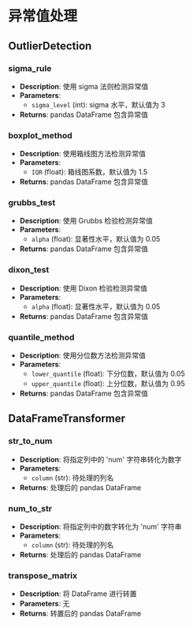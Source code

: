 # 异常值处理

## OutlierDetection 


### sigma_rule
- **Description**: 使用 sigma 法则检测异常值
- **Parameters**:
  - `sigma_level` (int): sigma 水平，默认值为 3
- **Returns**: pandas DataFrame 包含异常值

### boxplot_method
- **Description**: 使用箱线图方法检测异常值
- **Parameters**:
  - `IQR` (float): 箱线图系数，默认值为 1.5
- **Returns**: pandas DataFrame 包含异常值

### grubbs_test
- **Description**: 使用 Grubbs 检验检测异常值
- **Parameters**:
  - `alpha` (float): 显著性水平，默认值为 0.05
- **Returns**: pandas DataFrame 包含异常值

### dixon_test
- **Description**: 使用 Dixon 检验检测异常值
- **Parameters**:
  - `alpha` (float): 显著性水平，默认值为 0.05
- **Returns**: pandas DataFrame 包含异常值

### quantile_method
- **Description**: 使用分位数方法检测异常值
- **Parameters**:
  - `lower_quantile` (float): 下分位数，默认值为 0.05
  - `upper_quantile` (float): 上分位数，默认值为 0.95
- **Returns**: pandas DataFrame 包含异常值


## DataFrameTransformer

### str_to_num
- **Description**: 将指定列中的 'num' 字符串转化为数字
- **Parameters**:
  - `column` (str): 待处理的列名
- **Returns**: 处理后的 pandas DataFrame

### num_to_str
- **Description**: 将指定列中的数字转化为 'num' 字符串
- **Parameters**:
  - `column` (str): 待处理的列名
- **Returns**: 处理后的 pandas DataFrame

### transpose_matrix
- **Description**: 将 DataFrame 进行转置
- **Parameters**: 无
- **Returns**: 转置后的 pandas DataFrame